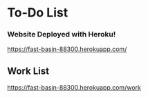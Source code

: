 # To-Do List
### Website Deployed with Heroku!
https://fast-basin-88300.herokuapp.com/

## Work List
https://fast-basin-88300.herokuapp.com/work
